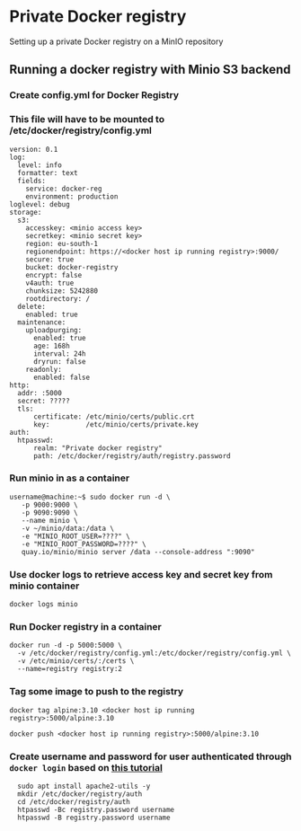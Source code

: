 # Private Docker registry

Setting up a private Docker registry on a MinIO repository

## Running a docker registry with Minio S3 backend

### Create config.yml for Docker Registry
### This file will have to be mounted to /etc/docker/registry/config.yml
```
version: 0.1
log:
  level: info
  formatter: text
  fields:
    service: docker-reg
    environment: production
loglevel: debug
storage:
  s3:
    accesskey: <minio access key>
    secretkey: <minio secret key>
    region: eu-south-1
    regionendpoint: https://<docker host ip running registry>:9000/
    secure: true
    bucket: docker-registry
    encrypt: false
    v4auth: true
    chunksize: 5242880
    rootdirectory: /
  delete:
    enabled: true
  maintenance:
    uploadpurging:
      enabled: true
      age: 168h
      interval: 24h
      dryrun: false
    readonly:
      enabled: false
http:
  addr: :5000
  secret: ?????
  tls:
      certificate: /etc/minio/certs/public.crt
      key:         /etc/minio/certs/private.key
auth:
  htpasswd:
      realm: "Private docker registry"
      path: /etc/docker/registry/auth/registry.password
```

### Run minio in as a container

```
username@machine:~$ sudo docker run -d \
   -p 9000:9000 \
   -p 9090:9090 \
   --name minio \
   -v ~/minio/data:/data \
   -e "MINIO_ROOT_USER=????" \
   -e "MINIO_ROOT_PASSWORD=????" \
   quay.io/minio/minio server /data --console-address ":9090"
```


### Use docker logs to retrieve access key and secret key from minio container
`docker logs minio`


### Run Docker registry in a container
```
docker run -d -p 5000:5000 \
  -v /etc/docker/registry/config.yml:/etc/docker/registry/config.yml \
  -v /etc/minio/certs/:/certs \
  --name=registry registry:2
```

### Tag some image to push to the registry
`docker tag alpine:3.10 <docker host ip running registry>:5000/alpine:3.10`

`docker push <docker host ip running registry>:5000/alpine:3.10`



### Create username and password for user authenticated through `docker login` based on [this tutorial](https://www.digitalocean.com/community/tutorials/how-to-set-up-a-private-docker-registry-on-ubuntu-20-04)


```
  sudo apt install apache2-utils -y 
  mkdir /etc/docker/registry/auth
  cd /etc/docker/registry/auth
  htpasswd -Bc registry.password username
  htpasswd -B registry.password username
```
